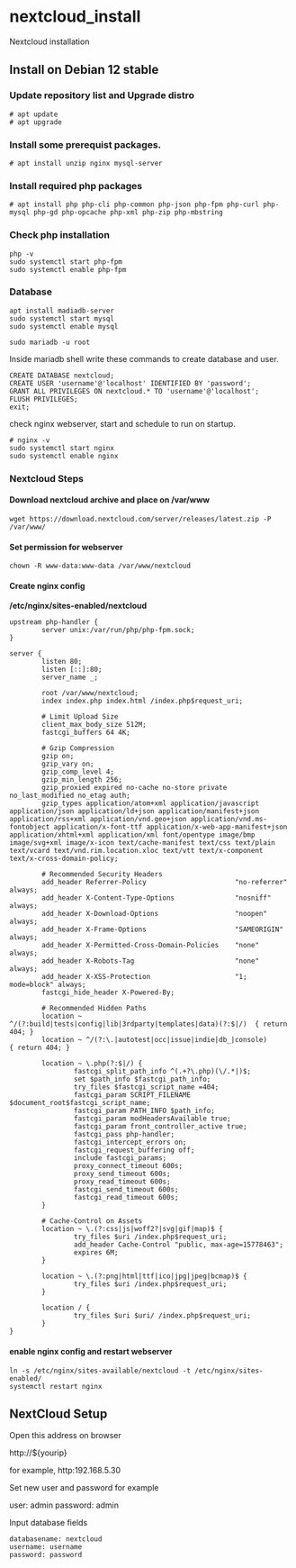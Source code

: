 # nextcloud_install
Nextcloud installation

## Install on Debian 12 stable

### Update repository list and Upgrade distro

```
# apt update
# apt upgrade
```

### Install some prerequist packages.

```
# apt install unzip nginx mysql-server
```

### Install required php packages

```
# apt install php php-cli php-common php-json php-fpm php-curl php-mysql php-gd php-opcache php-xml php-zip php-mbstring
```

### Check php installation
```
php -v
sudo systemctl start php-fpm
sudo systemctl enable php-fpm
```

### Database 

```
apt install madiadb-server
sudo systemctl start mysql
sudo systemctl enable mysql
```

```
sudo mariadb -u root
```

Inside mariadb shell write these commands to create database and user.

```
CREATE DATABASE nextcloud;
CREATE USER 'username'@'localhost' IDENTIFIED BY 'password';
GRANT ALL PRIVILEGES ON nextcloud.* TO 'username'@'localhost';
FLUSH PRIVILEGES;
exit;
```

check nginx webserver, start and schedule to run on startup.

```
# nginx -v
sudo systemctl start nginx
sudo systemctl enable nginx
```

### Nextcloud Steps

#### Download nextcloud archive and place on **/var/www** 

```
wget https://download.nextcloud.com/server/releases/latest.zip -P /var/www/
```

#### Set permission for webserver

```chown -R www-data:www-data /var/www/nextcloud```

#### Create nginx config

**/etc/nginx/sites-enabled/nextcloud**

```
upstream php-handler {
        server unix:/var/run/php/php-fpm.sock;
}

server {
        listen 80;
        listen [::]:80;
        server_name _;

        root /var/www/nextcloud;
        index index.php index.html /index.php$request_uri;

        # Limit Upload Size
        client_max_body_size 512M;
        fastcgi_buffers 64 4K;

        # Gzip Compression
        gzip on;
        gzip_vary on;
        gzip_comp_level 4;
        gzip_min_length 256;
        gzip_proxied expired no-cache no-store private no_last_modified no_etag auth;
        gzip_types application/atom+xml application/javascript application/json application/ld+json application/manifest+json application/rss+xml application/vnd.geo+json application/vnd.ms-fontobject application/x-font-ttf application/x-web-app-manifest+json application/xhtml+xml application/xml font/opentype image/bmp image/svg+xml image/x-icon text/cache-manifest text/css text/plain text/vcard text/vnd.rim.location.xloc text/vtt text/x-component text/x-cross-domain-policy;

        # Recommended Security Headers
        add_header Referrer-Policy                      "no-referrer"   always;
        add_header X-Content-Type-Options               "nosniff"       always;
        add_header X-Download-Options                   "noopen"        always;
        add_header X-Frame-Options                      "SAMEORIGIN"    always;
        add_header X-Permitted-Cross-Domain-Policies    "none"          always;
        add_header X-Robots-Tag                         "none"          always;
        add_header X-XSS-Protection                     "1; mode=block" always;
        fastcgi_hide_header X-Powered-By;

        # Recommended Hidden Paths
        location ~ ^/(?:build|tests|config|lib|3rdparty|templates|data)(?:$|/)  { return 404; }
        location ~ ^/(?:\.|autotest|occ|issue|indie|db_|console)              { return 404; }

        location ~ \.php(?:$|/) {
                fastcgi_split_path_info ^(.+?\.php)(\/.*|)$;
                set $path_info $fastcgi_path_info;
                try_files $fastcgi_script_name =404;
                fastcgi_param SCRIPT_FILENAME $document_root$fastcgi_script_name;
                fastcgi_param PATH_INFO $path_info;
                fastcgi_param modHeadersAvailable true;
                fastcgi_param front_controller_active true;
                fastcgi_pass php-handler;
                fastcgi_intercept_errors on;
                fastcgi_request_buffering off;
                include fastcgi_params;
                proxy_connect_timeout 600s;
                proxy_send_timeout 600s;
                proxy_read_timeout 600s;
                fastcgi_send_timeout 600s;
                fastcgi_read_timeout 600s;
        }

        # Cache-Control on Assets
        location ~ \.(?:css|js|woff2?|svg|gif|map)$ {
                try_files $uri /index.php$request_uri;
                add_header Cache-Control "public, max-age=15778463";
                expires 6M;
        }

        location ~ \.(?:png|html|ttf|ico|jpg|jpeg|bcmap)$ {
                try_files $uri /index.php$request_uri;
        }

        location / {
                try_files $uri $uri/ /index.php$request_uri;
        }
}
```

#### enable nginx config and restart webserver

```
ln -s /etc/nginx/sites-available/nextcloud -t /etc/nginx/sites-enabled/
systemctl restart nginx
```

## NextCloud Setup
Open this address on browser 

http://${yourip}

for example, http:192.168.5.30

Set new user and password
for example

user: admin
password: admin

Input database fields 

```
databasename: nextcloud
username: username
password: password
```


